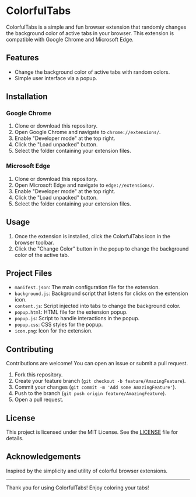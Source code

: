 # ColorfulTabs

ColorfulTabs is a simple and fun browser extension that randomly changes the background color of active tabs in your browser. This extension is compatible with Google Chrome and Microsoft Edge.

## Features

- Change the background color of active tabs with random colors.
- Simple user interface via a popup.

## Installation

### Google Chrome

1. Clone or download this repository.
2. Open Google Chrome and navigate to `chrome://extensions/`.
3. Enable "Developer mode" at the top right.
4. Click the "Load unpacked" button.
5. Select the folder containing your extension files.

### Microsoft Edge

1. Clone or download this repository.
2. Open Microsoft Edge and navigate to `edge://extensions/`.
3. Enable "Developer mode" at the top right.
4. Click the "Load unpacked" button.
5. Select the folder containing your extension files.

## Usage

1. Once the extension is installed, click the ColorfulTabs icon in the browser toolbar.
2. Click the "Change Color" button in the popup to change the background color of the active tab.

## Project Files

- `manifest.json`: The main configuration file for the extension.
- `background.js`: Background script that listens for clicks on the extension icon.
- `content.js`: Script injected into tabs to change the background color.
- `popup.html`: HTML file for the extension popup.
- `popup.js`: Script to handle interactions in the popup.
- `popup.css`: CSS styles for the popup.
- `icon.png`: Icon for the extension.

## Contributing

Contributions are welcome! You can open an issue or submit a pull request.

1. Fork this repository.
2. Create your feature branch (`git checkout -b feature/AmazingFeature`).
3. Commit your changes (`git commit -m 'Add some AmazingFeature'`).
4. Push to the branch (`git push origin feature/AmazingFeature`).
5. Open a pull request.

## License

This project is licensed under the MIT License. See the [LICENSE](LICENSE) file for details.

## Acknowledgements

Inspired by the simplicity and utility of colorful browser extensions.

---

Thank you for using ColorfulTabs! Enjoy coloring your tabs!
